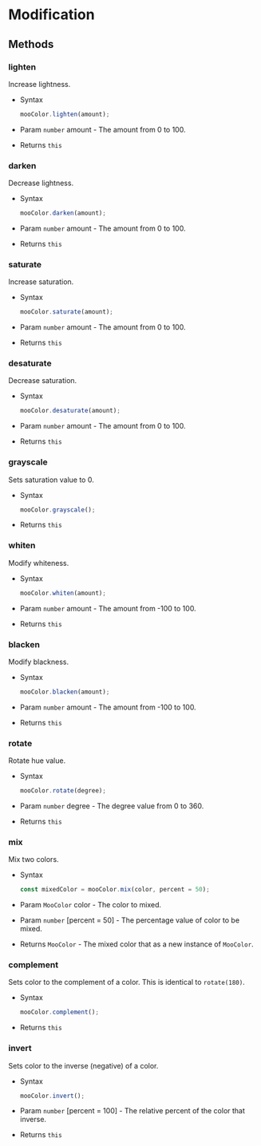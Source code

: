 # Modification

## Methods

### lighten

Increase lightness.

- Syntax

  ``` js
  mooColor.lighten(amount);
  ```

- Param `number` amount - The amount from 0 to 100.
- Returns `this`

### darken

Decrease lightness.

- Syntax

  ``` js
  mooColor.darken(amount);
  ```

- Param `number` amount - The amount from 0 to 100.
- Returns `this`

### saturate

Increase saturation.

- Syntax

  ``` js
  mooColor.saturate(amount);
  ```

- Param `number` amount - The amount from 0 to 100.
- Returns `this`

### desaturate

Decrease saturation.

- Syntax

  ``` js
  mooColor.desaturate(amount);
  ```

- Param `number` amount - The amount from 0 to 100.
- Returns `this`

### grayscale

Sets saturation value to 0.

- Syntax

  ``` js
  mooColor.grayscale();
  ```

- Returns `this`

### whiten

Modify whiteness.

- Syntax

  ``` js
  mooColor.whiten(amount);
  ```

- Param `number` amount - The amount from -100 to 100.
- Returns `this`

### blacken

Modify blackness.

- Syntax

  ``` js
  mooColor.blacken(amount);
  ```

- Param `number` amount - The amount from -100 to 100.
- Returns `this`

### rotate

Rotate hue value.

- Syntax

  ``` js
  mooColor.rotate(degree);
  ```

- Param `number` degree - The degree value from 0 to 360.
- Returns `this`

### mix

Mix two colors.

- Syntax

  ``` js
  const mixedColor = mooColor.mix(color, percent = 50);
  ```

- Param `MooColor` color - The color to mixed.
- Param `number` [percent = 50] - The percentage value of color to be mixed.
- Returns `MooColor` - The mixed color that as a new instance of `MooColor`.

### complement

Sets color to the complement of a color. This is identical to `rotate(180)`.

- Syntax

  ``` js
  mooColor.complement();
  ```

- Returns `this`

### invert

Sets color to the inverse (negative) of a color.

- Syntax

  ``` js
  mooColor.invert();
  ```

- Param `number` [percent = 100] - The relative percent of the color that inverse.
- Returns `this`
